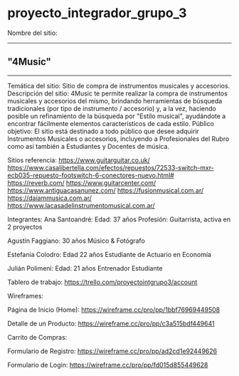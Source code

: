 # proyecto_integrador_grupo_3
Nombre del sitio:
***
## "4Music"
***
Temática del sitio:
Sitio de compra de instrumentos musicales y accesorios. 
Descripción del sitio:
4Music te permite realizar la compra de instrumentos musicales y accesorios del mismo, brindando herramientas de búsqueda tradicionales (por tipo de instrumento / accesorio) y, a la vez, haciendo posible un refinamiento de la búsqueda por "Estilo musical", ayudándote a encontrar fácilmente elementos característicos de cada estilo.
Público objetivo:
El sitio está destinado a todo público que desee adquirir Instrumentos Musicales o accesorios, incluyendo a Profesionales del Rubro como así también a Estudiantes y Docentes de música. 

Sitios  referencia:
https://www.guitarguitar.co.uk/
https://www.casalibertella.com/efectos/repuestos/72533-switch-mxr-ecb035-repuesto-footswitch-6-conectores-nuevo.html#
https://reverb.com/
https://www.guitarcenter.com/
https://www.antiguacasanunez.com/
https://fusionmusical.com.ar/
https://daiammusica.com.ar/
https://www.lacasadelinstrumentomusical.com.ar/

Integrantes:
Ana Santoandré:
Edad: 37 años 
Profesión: Guitarrista, activa en 2 proyectos 

Agustín Faggiano: 
30 años
Músico & Fotógrafo


Estefania Colodro: 
Edad 22 años 
Estudiante de Actuario en Economía

Julián Polimeni: 
Edad: 21 años
Entrenador 
Estudiante

Tablero de trabajo:
https://trello.com/proyectointgrupo3/account

Wireframes: 

Página de Inicio (Home):
https://wireframe.cc/pro/pp/1bbf76969449508

Detalle de un Producto:
https://wireframe.cc/pro/pp/c3a515bdf449641

Carrito de Compras:


Formulario de Registro:
https://wireframe.cc/pro/pp/ad2cd1e92449626

Formulario de Login:
https://wireframe.cc/pro/pp/fd015d855449628
